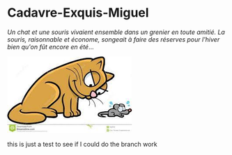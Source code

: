 # Cadavre-Exquis-Miguel
*Un chat et une souris vivaient ensemble dans un grenier en toute amitié. La souris, raisonnable et économe, songeait à faire des réserves pour l'hiver bien qu'on fût encore en été*...




![chat et souris](chat-et-souris.jpeg)

this is just a test to see if I could do the branch work
